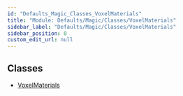 ```yaml
---
id: "Defaults_Magic_Classes_VoxelMaterials"
title: "Module: Defaults/Magic/Classes/VoxelMaterials"
sidebar_label: "Defaults/Magic/Classes/VoxelMaterials"
sidebar_position: 0
custom_edit_url: null
---
```


## Classes

- [VoxelMaterials](../classes/Defaults_Magic_Classes_VoxelMaterials.VoxelMaterials.md)
